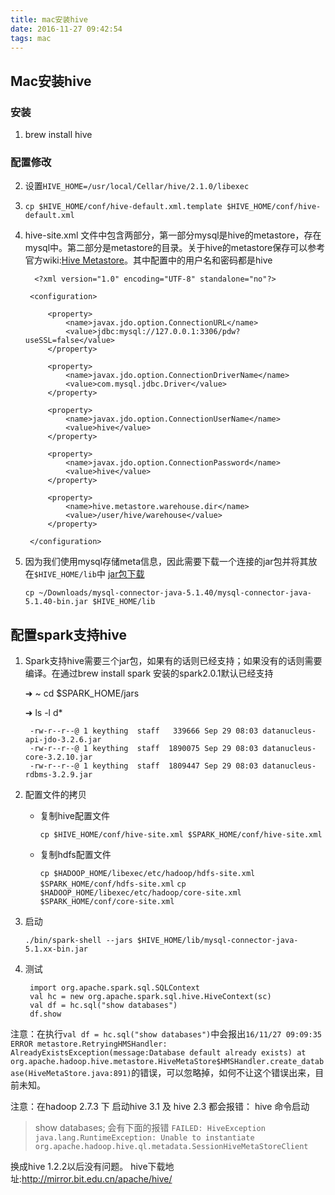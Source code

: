 ```yaml
---
title: mac安装hive
date: 2016-11-27 09:42:54
tags: mac
---
```

## Mac安装hive
### 安装
1. brew install hive

### 配置修改
2. 设置`HIVE_HOME=/usr/local/Cellar/hive/2.1.0/libexec`
4. `cp $HIVE_HOME/conf/hive-default.xml.template $HIVE_HOME/conf/hive-default.xml`
5. hive-site.xml 文件中包含两部分，第一部分mysql是hive的metastore，存在mysql中。第二部分是metastore的目录。关于hive的metastore保存可以参考 官方wiki:[Hive Metastore](http://wiki.apache.org/hadoop/Hive/AdminManual/MetastoreAdmin)。其中配置中的用户名和密码都是hive

         <?xml version="1.0" encoding="UTF-8" standalone="no"?>
        
        <configuration>
        
            <property>
                <name>javax.jdo.option.ConnectionURL</name>
                <value>jdbc:mysql://127.0.0.1:3306/pdw?useSSL=false</value>
            </property>
        
            <property>
                <name>javax.jdo.option.ConnectionDriverName</name>
                <value>com.mysql.jdbc.Driver</value>
            </property>
        
            <property>
                <name>javax.jdo.option.ConnectionUserName</name>
                <value>hive</value>
            </property>
        
            <property>
                <name>javax.jdo.option.ConnectionPassword</name>
                <value>hive</value>
            </property>
        
            <property>
                <name>hive.metastore.warehouse.dir</name>
                <value>/user/hive/warehouse</value>
            </property>
        
        </configuration>
    
4. 因为我们使用mysql存储meta信息，因此需要下载一个连接的jar包并将其放在`$HIVE_HOME/lib`中 [jar包下载](http://dev.mysql.com/downloads/connector/j/)

    `cp ~/Downloads/mysql-connector-java-5.1.40/mysql-connector-java-5.1.40-bin.jar $HIVE_HOME/lib`

## 配置spark支持hive

1. Spark支持hive需要三个jar包，如果有的话则已经支持；如果没有的话则需要编译。在通过brew install spark 安装的spark2.0.1默认已经支持

    ➜  ~ cd $SPARK_HOME/jars
    
    ➜  ls -l d*
        
        -rw-r--r--@ 1 keything  staff   339666 Sep 29 08:03 datanucleus-api-jdo-3.2.6.jar
        -rw-r--r--@ 1 keything  staff  1890075 Sep 29 08:03 datanucleus-core-3.2.10.jar
        -rw-r--r--@ 1 keything  staff  1809447 Sep 29 08:03 datanucleus-rdbms-3.2.9.jar

2. 配置文件的拷贝

    + 复制hive配置文件
    
        `cp $HIVE_HOME/conf/hive-site.xml $SPARK_HOME/conf/hive-site.xml`
    + 复制hdfs配置文件
        
        `cp $HADOOP_HOME/libexec/etc/hadoop/hdfs-site.xml $SPARK_HOME/conf/hdfs-site.xml`
        `cp $HADOOP_HOME/libexec/etc/hadoop/core-site.xml $SPARK_HOME/conf/core-site.xml`

3. 启动

    `./bin/spark-shell --jars $HIVE_HOME/lib/mysql-connector-java-5.1.xx-bin.jar`

4. 测试

    
        import org.apache.spark.sql.SQLContext
        val hc = new org.apache.spark.sql.hive.HiveContext(sc)
        val df = hc.sql("show databases")
        df.show


注意：在执行`val df = hc.sql("show databases")`中会报出`16/11/27 09:09:35 ERROR metastore.RetryingHMSHandler: AlreadyExistsException(message:Database default already exists)
	at org.apache.hadoop.hive.metastore.HiveMetaStore$HMSHandler.create_database(HiveMetaStore.java:891)`的错误，可以忽略掉，如何不让这个错误出来，目前未知。
	


注意：在hadoop 2.7.3 下 启动hive 3.1 及 hive 2.3 都会报错：
hive 命令启动 
> show databases;
会有下面的报错
```FAILED: HiveException java.lang.RuntimeException: Unable to instantiate org.apache.hadoop.hive.ql.metadata.SessionHiveMetaStoreClient```

换成hive 1.2.2以后没有问题。 
hive下载地址:http://mirror.bit.edu.cn/apache/hive/
	
